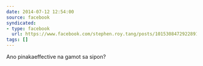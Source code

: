 ```yaml
---
date: 2014-07-12 12:54:00
source: facebook
syndicated:
- type: facebook
  url: https://www.facebook.com/stephen.roy.tang/posts/10153084729228912
tags: []
---
```


Ano pinakaeffective na gamot sa sipon?